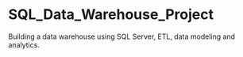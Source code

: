 # SQL_Data_Warehouse_Project
Building a data warehouse using SQL Server, ETL, data modeling and analytics.
